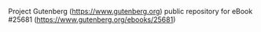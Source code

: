 Project Gutenberg (https://www.gutenberg.org) public repository for eBook #25681 (https://www.gutenberg.org/ebooks/25681)
